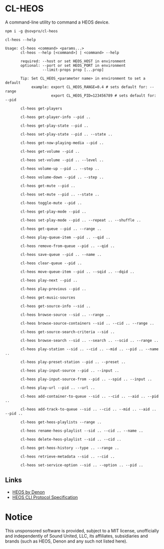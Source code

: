 # CL-HEOS

A command-line utility to command a HEOS device.

```
npm i -g @sovpro/cl-heos

cl-heos --help

Usage: cl-heos <command> <params...>
       cl-heos --help [<command>] | <command> --help

       required: --host or set HEOS_HOST in environment
       optional: --port or set HEOS_PORT in environment
                 --limit-props prop [...prop]

       Tip: Set CL_HEOS_<parameter name> in environment to set a default
            example: export CL_HEOS_RANGE=0.4 # sets default for: --range
                     export CL_HEOS_PID=123456789 # sets default for: --pid

       cl-heos get-players

       cl-heos get-player-info --pid ..

       cl-heos get-play-state --pid ..

       cl-heos set-play-state --pid .. --state ..

       cl-heos get-now-playing-media --pid ..

       cl-heos get-volume --pid ..

       cl-heos set-volume --pid .. --level ..

       cl-heos volume-up --pid .. --step ..

       cl-heos volume-down --pid .. --step ..

       cl-heos get-mute --pid ..

       cl-heos set-mute --pid .. --state ..

       cl-heos toggle-mute --pid ..

       cl-heos get-play-mode --pid ..

       cl-heos set-play-mode --pid .. --repeat .. --shuffle ..

       cl-heos get-queue --pid .. --range ..

       cl-heos play-queue-item --pid .. --qid ..

       cl-heos remove-from-queue --pid .. --qid ..

       cl-heos save-queue --pid .. --name ..

       cl-heos clear-queue --pid ..

       cl-heos move-queue-item --pid .. --sqid .. --dqid ..

       cl-heos play-next --pid ..

       cl-heos play-previous --pid ..

       cl-heos get-music-sources

       cl-heos get-source-info --sid ..

       cl-heos browse-source --sid .. --range ..

       cl-heos browse-source-containers --sid .. --cid .. --range ..

       cl-heos get-source-search-criteria --sid ..

       cl-heos browse-search --sid .. --search .. --scid .. --range ..

       cl-heos play-station --sid .. --cid .. --mid .. --pid .. --name ..

       cl-heos play-preset-station --pid .. --preset ..

       cl-heos play-input-source --pid .. --input ..

       cl-heos play-input-source-from --pid .. --spid .. --input ..

       cl-heos play-url --pid .. --url ..

       cl-heos add-container-to-queue --sid .. --cid .. --aid .. --pid ..

       cl-heos add-track-to-queue --sid .. --cid .. --mid .. --aid .. --pid ..

       cl-heos get-heos-playlists --range ..

       cl-heos rename-heos-playlist --sid .. --cid .. --name ..

       cl-heos delete-heos-playlist --sid .. --cid ..

       cl-heos get-heos-history --type .. --range ..

       cl-heos retrieve-metadata --sid .. --cid ..

       cl-heos set-service-option --sid .. --option .. --pid ..

```

## Links

* [HEOS by Denon](https://usa.denon.com/us/heos)
* [HEOS CLI Protocol Specification](https://denon-uk.custhelp.com/app/answers/detail/a_id/5744/~/heos-control-protocol-\(cli\))

# Notice

This unsponsored software is provided, subject to a MIT license, unofficially and independently of Sound United, LLC, its affiliates, subsidiaries and brands (such as HEOS, Denon and any such not listed here).
